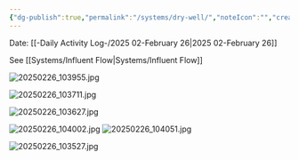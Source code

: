 ```yaml
---
{"dg-publish":true,"permalink":"/systems/dry-well/","noteIcon":"","created":"2025-02-26T12:06:44.614-06:00"}
---
```


Date: [[-Daily Activity Log-/2025 02-February 26\|2025 02-February 26]]

See [[Systems/Influent Flow\|Systems/Influent Flow]]

![20250226_103955.jpg](/img/user/20250226_103955.jpg)

![20250226_103711.jpg](/img/user/20250226_103711.jpg)

![20250226_103627.jpg](/img/user/20250226_103627.jpg)

![20250226_104002.jpg](/img/user/20250226_104002.jpg)
![20250226_104051.jpg](/img/user/20250226_104051.jpg)

![20250226_103527.jpg](/img/user/20250226_103527.jpg)

